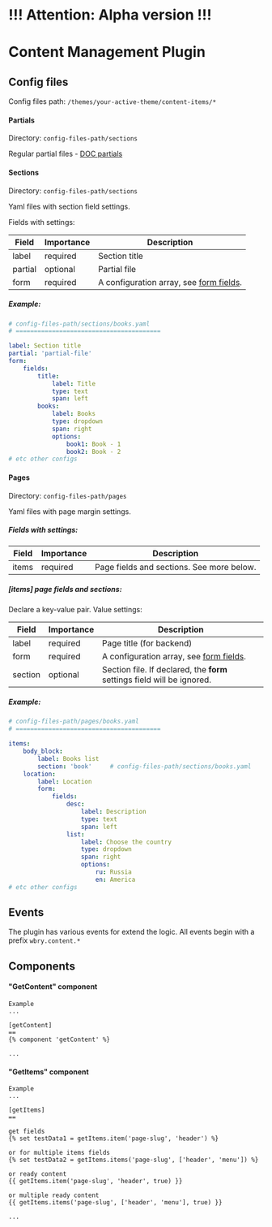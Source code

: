 # !!!  Attention: Alpha version  !!!

# Content Management Plugin

## Config files

Config files path: ```/themes/your-active-theme/content-items/*```


#### Partials

Directory: ```config-files-path/sections```

Regular partial files - [DOC partials](https://octobercms.com/docs/cms/partials)


#### Sections

Directory: ```config-files-path/sections```

Yaml files with section field settings.

Fields with settings:

 Field     | Importance   | Description
 --------- | ------------ | -------------
 label     | required     | Section title
 partial   | optional     | Partial file
 form      | required     | A configuration array, see [form fields](https://octobercms.com/docs/backend/forms#form-fields).

##### Example:

```yaml
# config-files-path/sections/books.yaml
# ========================================

label: Section title
partial: 'partial-file'
form:
    fields:
        title:
            label: Title
            type: text
            span: left
        books:
            label: Books
            type: dropdown
            span: right
            options:
                book1: Book - 1
                book2: Book - 2
# etc other configs
```


#### Pages

Directory: ```config-files-path/pages```

Yaml files with page margin settings.

##### Fields with settings:

 Field    | Importance   | Description
 -------- | ------------ | -------------
 items    | required     | Page fields and sections. See more below.

##### *[items]* page fields and sections:

Declare a key-value pair. Value settings:

 Field    | Importance   | Description
 -------- | ------------ | -------------
 label    | required     | Page title (for backend)
 form     | required     | A configuration array, see [form fields](https://octobercms.com/docs/backend/forms#form-fields).
 section  | optional     | Section file. If declared, the **form** settings field will be ignored.

##### Example:

```yaml
# config-files-path/pages/books.yaml
# ========================================

items:
    body_block:
        label: Books list
        section: 'book'     # config-files-path/sections/books.yaml
    location:
        label: Location
        form:
            fields:
                desc:
                    label: Description
                    type: text
                    span: left
                list:
                    label: Choose the country
                    type: dropdown
                    span: right
                    options:
                        ru: Russia
                        en: America
# etc other configs
```


## Events

The plugin has various events for extend the logic.
All events begin with a prefix ```wbry.content.*```


## Components

#### "GetContent" component

```
Example
...

[getContent]
==
{% component 'getContent' %}

...
```

#### "GetItems" component

```
Example
...

[getItems]
==

get fields
{% set testData1 = getItems.item('page-slug', 'header') %}

or for multiple items fields
{% set testData2 = getItems.items('page-slug', ['header', 'menu']) %}

or ready content
{{ getItems.item('page-slug', 'header', true) }}

or multiple ready content
{{ getItems.items('page-slug', ['header', 'menu'], true) }}

...
```